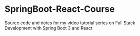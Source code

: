 # SpringBoot-React-Course
Source code and notes for my video tutorial series on Full Stack Development with Spring Boot 3 and React
